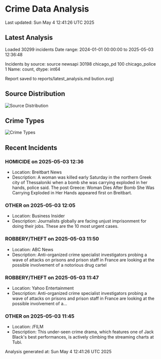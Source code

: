 # Crime Data Analysis
Last updated: Sun May  4 12:41:26 UTC 2025

## Latest Analysis

Loaded 30299 incidents
Date range: 2024-01-01 00:00:00 to 2025-05-03 12:36:48

Incidents by source:
source
newsapi           30198
chicago_pd          100
chicago_police        1
Name: count, dtype: int64

Report saved to reports/latest_analysis.md
bution.svg)

## Source Distribution
![Source Distribution](images/source_distribution.svg)

## Crime Types
![Crime Types](images/crime_types.svg)

## Recent Incidents

### HOMICIDE on 2025-05-03 12:36
- Location: Breitbart News
- Description: A woman was killed early Saturday in the northern Greek city of Thessaloniki when a bomb she was carrying exploded in her hands, police said.
The post Greece: Woman Dies After Bomb She Was Carrying Exploded in Her Hands appeared first on Breitbart.


### OTHER on 2025-05-03 12:05
- Location: Business Insider
- Description: Journalists globally are facing unjust imprisonment for doing their jobs. These are the 10 most urgent cases.


### ROBBERY/THEFT on 2025-05-03 11:50
- Location: ABC News
- Description: Anti-organized crime specialist investigators probing a wave of attacks on prisons and prison staff in France are looking at the possible involvement of a notorious drug cartel


### ROBBERY/THEFT on 2025-05-03 11:47
- Location: Yahoo Entertainment
- Description: Anti-organized crime specialist investigators probing a wave of attacks on prisons and prison staff in France are looking at the possible involvement of a...


### OTHER on 2025-05-03 11:45
- Location: /FILM
- Description: This under-seen crime drama, which features one of Jack Black's best performances, is actively climbing the streaming charts at Tubi.

Analysis generated at: Sun May  4 12:41:26 UTC 2025
